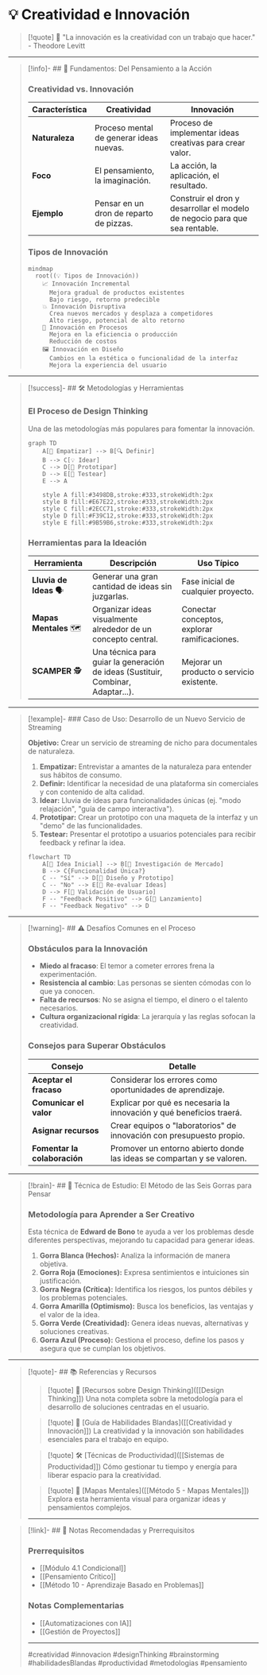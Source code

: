 # 💡 Creatividad e Innovación

> [!quote] 🚀 "La innovación es la creatividad con un trabajo que hacer." - Theodore Levitt

---

> [!info]- ## 🧠 Fundamentos: Del Pensamiento a la Acción
> 
> ### Creatividad vs. Innovación
> 
> |Característica|Creatividad|Innovación|
> |---|---|---|
> |**Naturaleza**|Proceso mental de generar ideas nuevas.|Proceso de implementar ideas creativas para crear valor.|
> |**Foco**|El pensamiento, la imaginación.|La acción, la aplicación, el resultado.|
> |**Ejemplo**|Pensar en un dron de reparto de pizzas.|Construir el dron y desarrollar el modelo de negocio para que sea rentable.|
> 
> ### Tipos de Innovación
> 
> ```mermaid
> mindmap
>   root((💡 Tipos de Innovación))
>     📈 Innovación Incremental
>       Mejora gradual de productos existentes
>       Bajo riesgo, retorno predecible
>     💥 Innovación Disruptiva
>       Crea nuevos mercados y desplaza a competidores
>       Alto riesgo, potencial de alto retorno
>     🔧 Innovación en Procesos
>       Mejora en la eficiencia o producción
>       Reducción de costos
>     🖼️ Innovación en Diseño
>       Cambios en la estética o funcionalidad de la interfaz
>       Mejora la experiencia del usuario
> ```

---

> [!success]- ## 🛠️ Metodologías y Herramientas
> 
> ### El Proceso de Design Thinking
> 
> Una de las metodologías más populares para fomentar la innovación.
> 
> ```mermaid
> graph TD
>     A[🧭 Empatizar] --> B[🔍 Definir]
>     B --> C[💡 Idear]
>     C --> D[📝 Prototipar]
>     D --> E[🧪 Testear]
>     E --> A
>     
>     style A fill:#3498DB,stroke:#333,strokeWidth:2px
>     style B fill:#E67E22,stroke:#333,strokeWidth:2px
>     style C fill:#2ECC71,stroke:#333,strokeWidth:2px
>     style D fill:#F39C12,stroke:#333,strokeWidth:2px
>     style E fill:#9B59B6,stroke:#333,strokeWidth:2px
> ```
> 
> ### Herramientas para la Ideación
> 
> |Herramienta|Descripción|Uso Típico|
> |---|---|---|
> |**Lluvia de Ideas** 🗣️|Generar una gran cantidad de ideas sin juzgarlas.|Fase inicial de cualquier proyecto.|
> |**Mapas Mentales** 🗺️|Organizar ideas visualmente alrededor de un concepto central.|Conectar conceptos, explorar ramificaciones.|
> |**SCAMPER** 🕵️|Una técnica para guiar la generación de ideas (Sustituir, Combinar, Adaptar...).|Mejorar un producto o servicio existente.|

---

> [!example]- ### Caso de Uso: Desarrollo de un Nuevo Servicio de Streaming
> 
> **Objetivo:** Crear un servicio de streaming de nicho para documentales de naturaleza.
> 
> 1.  **Empatizar:** Entrevistar a amantes de la naturaleza para entender sus hábitos de consumo.
> 2.  **Definir:** Identificar la necesidad de una plataforma sin comerciales y con contenido de alta calidad.
> 3.  **Idear:** Lluvia de ideas para funcionalidades únicas (ej. "modo relajación", "guía de campo interactiva").
> 4.  **Prototipar:** Crear un prototipo con una maqueta de la interfaz y un "demo" de las funcionalidades.
> 5.  **Testear:** Presentar el prototipo a usuarios potenciales para recibir feedback y refinar la idea.
> 
> ```mermaid
> flowchart TD
>     A[🧠 Idea Inicial] --> B[👥 Investigación de Mercado]
>     B --> C{Funcionalidad Única?}
>     C -- "Sí" --> D[🎨 Diseño y Prototipo]
>     C -- "No" --> E[🔄 Re-evaluar Ideas]
>     D --> F[🧪 Validación de Usuario]
>     F -- "Feedback Positivo" --> G[🚀 Lanzamiento]
>     F -- "Feedback Negativo" --> D
> ```

---

> [!warning]- ## ⚠️ Desafíos Comunes en el Proceso
> 
> ### Obstáculos para la Innovación
> 
> - **Miedo al fracaso**: El temor a cometer errores frena la experimentación.
> - **Resistencia al cambio**: Las personas se sienten cómodas con lo que ya conocen.
> - **Falta de recursos**: No se asigna el tiempo, el dinero o el talento necesarios.
> - **Cultura organizacional rígida**: La jerarquía y las reglas sofocan la creatividad.
> 
> ### Consejos para Superar Obstáculos
> 
> |Consejo|Detalle|
> |---|---|
> |**Aceptar el fracaso**|Considerar los errores como oportunidades de aprendizaje.|
> |**Comunicar el valor**|Explicar por qué es necesaria la innovación y qué beneficios traerá.|
> |**Asignar recursos**|Crear equipos o "laboratorios" de innovación con presupuesto propio.|
> |**Fomentar la colaboración**|Promover un entorno abierto donde las ideas se compartan y se valoren.|

---

> [!brain]- ## 🎯 Técnica de Estudio: El Método de las Seis Gorras para Pensar
> 
> ### Metodología para Aprender a Ser Creativo
> 
> Esta técnica de **Edward de Bono** te ayuda a ver los problemas desde diferentes perspectivas, mejorando tu capacidad para generar ideas.
> 
> 1.  **Gorra Blanca (Hechos):** Analiza la información de manera objetiva.
> 2.  **Gorra Roja (Emociones):** Expresa sentimientos e intuiciones sin justificación.
> 3.  **Gorra Negra (Crítica):** Identifica los riesgos, los puntos débiles y los problemas potenciales.
> 4.  **Gorra Amarilla (Optimismo):** Busca los beneficios, las ventajas y el valor de la idea.
> 5.  **Gorra Verde (Creatividad):** Genera ideas nuevas, alternativas y soluciones creativas.
> 6.  **Gorra Azul (Proceso):** Gestiona el proceso, define los pasos y asegura que se cumplan los objetivos.

---

> [!quote]- ## 📚 Referencias y Recursos
> 
> > [!quote] 📄 [Recursos sobre Design Thinking]([[Design Thinking]])
> > Una nota completa sobre la metodología para el desarrollo de soluciones centradas en el usuario.
> 
> > [!quote] 🔗 [Guía de Habilidades Blandas]([[Creatividad y Innovación]])
> > La creatividad y la innovación son habilidades esenciales para el trabajo en equipo.
> 
> > [!quote] 🛠️ [Técnicas de Productividad]([[Sistemas de Productividad]])
> > Cómo gestionar tu tiempo y energía para liberar espacio para la creatividad.
> 
> > [!quote] 🎨 [Mapas Mentales]([[Método 5 - Mapas Mentales]])
> > Explora esta herramienta visual para organizar ideas y pensamientos complejos.
> 
> ---

> [!link]- ## 🔗 Notas Recomendadas y Prerrequisitos
> 
> ### Prerrequisitos
> 
> - [[Módulo 4.1 Condicional]]
> - [[Pensamiento Crítico]]
> - [[Método 10 - Aprendizaje Basado en Problemas]]
> 
> ### Notas Complementarias
> 
> 
> - [[Automatizaciones con IA]]
> - [[Gestión de Proyectos]]
> 
> ---
> 
> #creatividad #innovacion #designThinking #brainstorming #habilidadesBlandas #productividad #metodologias #pensamiento